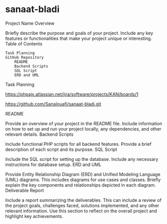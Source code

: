 # sanaat-bladi
Project Name
Overview

Briefly describe the purpose and goals of your project. Include any key features or functionalities that make your project unique or interesting.
Table of Contents

    Task Planning
    GitHub Repository
        README
        Backend Scripts
        SQL Script
        ERD and UML

Task Planning

https://phpajx.atlassian.net/jira/software/projects/KAN/boards/1




https://github.com/Sanalouafi/sanaat-bladi.git

README

Provide an overview of your project in the README file. Include information on how to set up and run your project locally, any dependencies, and other relevant details.
Backend Scripts

Include functional PHP scripts for all backend features. Provide a brief description of each script and its purpose.
SQL Script

Include the SQL script for setting up the database. Include any necessary instructions for database setup.
ERD and UML

Provide Entity Relationship Diagram (ERD) and Unified Modeling Language (UML) diagrams. This includes diagrams for use cases and classes. Briefly explain the key components and relationships depicted in each diagram.
Deliverable Report

Include a report summarizing the deliverables. This can include a review of the project goals, challenges faced, solutions implemented, and any other relevant information. Use this section to reflect on the overall project and highlight key achievements.
